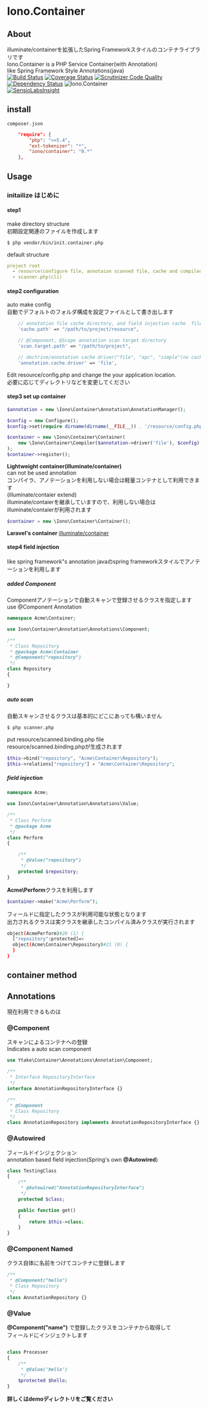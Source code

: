 Iono.Container
==================

## About
illuminate/containerを拡張したSpring Frameworkスタイルのコンテナライブラリです  
Iono.Container is a PHP Service Container(with Annotation)  
like Spring Framework Style Annotations(java)  
[![Build Status](http://img.shields.io/travis/ytake/Iono.Container/develop.svg?style=flat)](https://travis-ci.org/ytake/Iono.Container)
[![Coverage Status](http://img.shields.io/coveralls/ytake/Iono.Container/develop.svg?style=flat)](https://coveralls.io/r/ytake/Iono.Container?branch=develop)
[![Scrutinizer Code Quality](http://img.shields.io/scrutinizer/g/ytake/Iono.Container.svg?style=flat)](https://scrutinizer-ci.com/g/ytake/Iono.Container/?branch=develop)
[![Dependency Status](https://www.versioneye.com/user/projects/546a19dca760cea242000031/badge.svg?style=flat)](https://www.versioneye.com/user/projects/546a19dca760cea242000031)
![Iono.Container](http://img.shields.io/badge/iono-container-yellowgreen.svg?style=flat)  
[![SensioLabsInsight](https://insight.sensiolabs.com/projects/acce7f34-8125-45d0-8369-5107e01b42c7/mini.png)](https://insight.sensiolabs.com/projects/acce7f34-8125-45d0-8369-5107e01b42c7)
## install
`composer.json`
```json
    "require": {
        "php": ">=5.4",
        "ext-tokenizer": "*",
        "iono/container": "0.*"
    },
```
## Usage
### initailize はじめに
#### step1
make directory structure  
初期設定関連のファイルを作成します
```bash
$ php vendor/bin/init.container.php 
```
default structure  
```yaml
project root
  - resource(configure file, annotaion scanned file, cache and compiled directory)
  - scanner.php(cli)
```
#### step2 configuration
auto make config  
自動でデフォルトのフォルダ構成を設定ファイルとして書き出します
```php
    // annotation file cache directory, and field injection cache  file only)
    'cache.path' => "/path/to/project/resource",

    // @Component, @Scope annotation scan target directory
    'scan.target.path' => "/path/to/project",

    // doctrine/annotation cache driver("file", "apc", "simple"(no cache))
    'annotation.cache.driver' => 'file',
```
Edit resource/config.php and change the your application location.  
必要に応じてディレクトリなどを変更してください
#### step3 set up container

```php
$annotation = new \Iono\Container\Annotation\AnnotationManager();

$config = new Configure();
$config->set(require dirname(dirname(__FILE__)) . '/resource/config.php');

$container = new \Iono\Container\Container(
    new \Iono\Container\Compiler($annotation->driver('file'), $config)
);
$container->register();
```
**Lightweight container(illuminate/container)**  
can not be used annotation  
コンパイラ、アノテーションを利用しない場合は軽量コンテナとして利用できます  
(illuminate/contaier extend)  
illuminate/contaierを継承していますので、利用しない場合はilluminate/contaierが利用されます
```php
$container = new \Iono\Container\Container();
```
**Laravel's container** [illuminate/container](https://github.com/illuminate/container)
#### step4 field injection
like spring framework"s annotation
javaのspring frameworkスタイルでアノテーションを利用します  

##### added Component
Componentアノテーションで自動スキャンで登録させるクラスを指定します  
use @Component Annotation
```php
namespace Acme\Container;

use Iono\Container\Annotation\Annotations\Component;

/**
 * Class Repository
 * @package Acme\Container
 * @Component("repository")
 */
class Repository
{

}
```
##### auto scan
自動スキャンさせるクラスは基本的にどこにあっても構いません
```bash
$ php scanner.php
```
put resource/scanned.binding.php file  
resource/scanned.binding.phpが生成されます  
```php
$this->bind("repository", "Acme\Container\Repository");
$this->relations["repository"] = "Acme\Container\Repository";
```
##### field injection
```php
namespace Acme;

use Iono\Container\Annotation\Annotations\Value;

/**
 * Class Perform
 * @package Acme
 */
class Perform
{

    /**
     * @Value("repository")
     */
    protected $repository;
}
```
**Acme\Perform**クラスを利用します  
```php
$container->make("Acme\Perform");
```
フィールドに指定したクラスが利用可能な状態となります  
出力されるクラスは実クラスを継承したコンパイル済みクラスが実行されます  
```bash
object(AcmePerform)#20 (1) {
  ["repository":protected]=>
  object(Acme\Container\Repository)#21 (0) {
  }
}
```
## container method

## Annotations
現在利用できるものは  
### @Component
スキャンによるコンテナへの登録  
Indicates a auto scan component  
```php
use Ytake\Container\Annotations\Annotation\Component;

/**
 * Interface RepositoryInterface
 */
interface AnnotationRepositoryInterface {}

/**
 * @Component
 * Class Repository
 */
class AnnotationRepository implements AnnotationRepositoryInterface {}
```

### @Autowired
フィールドインジェクション  
annotation based field injection(Spring's own **@Autowired**)  
```php
class TestingClass
{
    /**
     * @Autowired("AnnotationRepositoryInterface")
     */
    protected $class;

    public function get()
    {
        return $this->class;
    }
}
```

### @Component Named
クラス自体に名前をつけてコンテナに登録します
```php
/**
 * @Component("hello")
 * Class Repository
 */
class AnnotationRepository {}
```

### @Value
**@Component("name")** で登録したクラスをコンテナから取得して  
フィールドにインジェクトします
```php

class Processer
{
    /**
     * @Value('hello')
     */
    $protected $hello;
}
```
**詳しくはdemoディレクトリをご覧ください**
